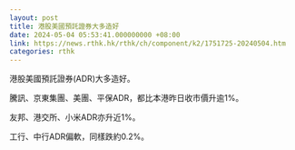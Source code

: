 ```yaml
---
layout: post
title: 港股美國預託證券大多造好
date: 2024-05-04 05:53:41.000000000 +08:00
link: https://news.rthk.hk/rthk/ch/component/k2/1751725-20240504.htm
categories: rthk
---
```


港股美國預託證券(ADR)大多造好。

騰訊、京東集團、美團、平保ADR，都比本港昨日收市價升逾1%。

友邦、港交所、小米ADR亦升近1%。

工行、中行ADR偏軟，同樣跌約0.2%。
